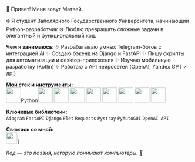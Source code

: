 👋 Привет! Меня зовут Матвей.

❄️ Я студент Заполярного Государственного Университета, начинающий Python-разработчик
⚙️ Люблю превращать сложные задачи в элегантный и функциональный код.

**Чем я занимаюсь:**
✨ Разрабатываю умных Telegram-ботов с интеграцией AI
✨ Создаю бэкенд на Django и FastAPI
✨ Пишу скрипты для автоматизации и desktop-приложения
✨ Изучаю мобильную разработку (Kotlin)
✨ Работаю с API нейросетей (OpenAI, Yandex GPT и др.)

**Мой стек и инструменты:**  
<img src="https://cdn.jsdelivr.net/gh/devicons/devicon/icons/python/python-original.svg" width="40" height="40"/>Python<img src="https://cdn.jsdelivr.net/gh/devicons/devicon/icons/django/django-plain.svg" width="40" height="40"/> <img src="https://cdn.jsdelivr.net/gh/devicons/devicon/icons/fastapi/fastapi-original.svg" width="40" height="40"/> <img src="https://cdn.jsdelivr.net/gh/devicons/devicon/icons/html5/html5-original.svg" width="40" height="40"/> <img src="https://cdn.jsdelivr.net/gh/devicons/devicon/icons/css3/css3-original.svg" width="40" height="40"/> <img src="https://cdn.jsdelivr.net/gh/devicons/devicon/icons/kotlin/kotlin-original.svg" width="40" height="40"/> <img src="https://cdn.jsdelivr.net/gh/devicons/devicon/icons/csharp/csharp-original.svg" width="40" height="40"/> <img src="https://cdn.jsdelivr.net/gh/devicons/devicon/icons/postgresql/postgresql-original.svg" width="40" height="40"/> <img src="https://cdn.jsdelivr.net/gh/devicons/devicon/icons/git/git-original.svg" width="40" height="40"/>

**Ключевые библиотеки:**  
`Aiogram` `FastAPI` `Django` `Flet` `Requests` `Pystray` `PyAutoGUI` `OpenAI API`

**Свяжись со мной:**  
[<img src="https://cdn.jsdelivr.net/gh/devicons/devicon/icons/telegram/telegram-plain.svg" width="30" height="30"/>](https://t.me/me_ninezet)<img>]

*Код — это поэзия, которую понимают компьютеры. 🚀*
